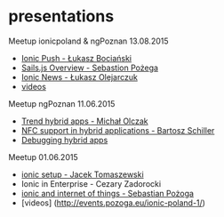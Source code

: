 # presentations
Meetup ionicpoland & ngPoznan 13.08.2015
* [Ionic Push - Łukasz Bociański]()
* [Sails.js Overview - Sebastion Pożega](http://www.slideshare.net/sebastianpozoga/sailsjs-overview)
* [Ionic News - Łukasz Olejarczuk](https://docs.google.com/presentation/d/1NdzdJLkz3HjRLcqobXw9LEabCBZCHCcnKF-9fg6cI6Q/edit?usp=sharing)
* [videos](http://events.pozoga.eu/ng-poznan-14/)

Meetup ngPoznan 11.06.2015
* [Trend hybrid apps - Michał Olczak](https://drive.google.com/file/d/0B2KtyURYAjXvQ1Rxa0xzcnFBZGc/view)
* [NFC support in hybrid applications - Bartosz Schiller](https://drive.google.com/file/d/0B9TuDhbptxI-clFLRDBpTVlTQWc/view)
* [Debugging hybrid apps](https://docs.google.com/presentation/d/1ZsftUd2e92eW8IBF25o_T5KGud-xHGuXmIPFE3Yhu7s/edit?usp=sharing)

Meetup 01.06.2015
* [ionic setup - Jacek Tomaszewski ](http://jtomaszewski.github.io/slides-ionic-setup/)
* Ionic in Enterprise - Cezary Zadorocki
* [ionic and internet of things - Sebastian Pożoga ](https://docs.google.com/presentation/d/1hhx5Xog-pSUlxGJ_QW0dkxgitOqbF43g9BAW2x6Q2ys/edit?usp=sharing)
* [videos] (http://events.pozoga.eu/ionic-poland-1/)
